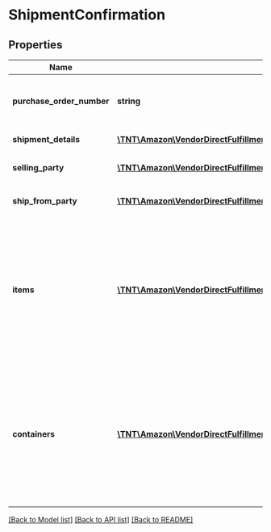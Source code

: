 # ShipmentConfirmation

## Properties
Name | Type | Description | Notes
------------ | ------------- | ------------- | -------------
**purchase_order_number** | **string** | Purchase order number corresponding to the shipment. | 
**shipment_details** | [**\TNT\Amazon\VendorDirectFulfillmentShipping\V20211228\Model\ShipmentDetails**](ShipmentDetails.md) | Shipment information. | 
**selling_party** | [**\TNT\Amazon\VendorDirectFulfillmentShipping\V20211228\Model\PartyIdentification**](PartyIdentification.md) | ID of the selling party or vendor. | 
**ship_from_party** | [**\TNT\Amazon\VendorDirectFulfillmentShipping\V20211228\Model\PartyIdentification**](PartyIdentification.md) | Warehouse code of vendor. | 
**items** | [**\TNT\Amazon\VendorDirectFulfillmentShipping\V20211228\Model\Item[]**](Item.md) | Provide the details of the items in this shipment. If any of the item details field is common at a package or a pallet level, then provide them at the corresponding package. | 
**containers** | [**\TNT\Amazon\VendorDirectFulfillmentShipping\V20211228\Model\Container[]**](Container.md) | Provide the details of the items in this shipment. If any of the item details field is common at a package or a pallet level, then provide them at the corresponding package. | [optional] 

[[Back to Model list]](../README.md#documentation-for-models) [[Back to API list]](../README.md#documentation-for-api-endpoints) [[Back to README]](../README.md)


